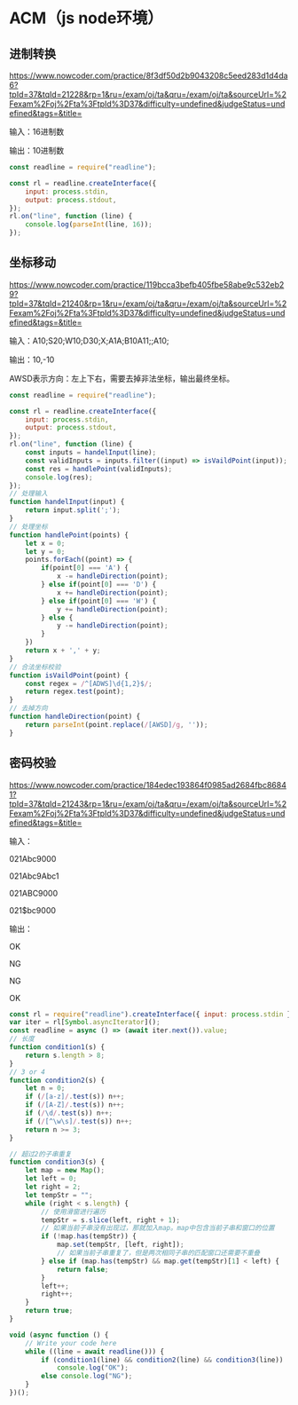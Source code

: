# ACM（js node环境）

## 进制转换

https://www.nowcoder.com/practice/8f3df50d2b9043208c5eed283d1d4da6?tpId=37&tqId=21228&rp=1&ru=/exam/oj/ta&qru=/exam/oj/ta&sourceUrl=%2Fexam%2Foj%2Fta%3FtpId%3D37&difficulty=undefined&judgeStatus=undefined&tags=&title=

输入：16进制数

输出：10进制数

```js
const readline = require("readline");

const rl = readline.createInterface({
    input: process.stdin,
    output: process.stdout,
});
rl.on("line", function (line) {
    console.log(parseInt(line, 16));
});
```

## 坐标移动

https://www.nowcoder.com/practice/119bcca3befb405fbe58abe9c532eb29?tpId=37&tqId=21240&rp=1&ru=/exam/oj/ta&qru=/exam/oj/ta&sourceUrl=%2Fexam%2Foj%2Fta%3FtpId%3D37&difficulty=undefined&judgeStatus=undefined&tags=&title=

输入：A10;S20;W10;D30;X;A1A;B10A11;;A10;

输出：10,-10

AWSD表示方向：左上下右，需要去掉非法坐标，输出最终坐标。

```js
const readline = require("readline");

const rl = readline.createInterface({
    input: process.stdin,
    output: process.stdout,
});
rl.on("line", function (line) {
    const inputs = handelInput(line);
    const validInputs = inputs.filter((input) => isVaildPoint(input));
    const res = handlePoint(validInputs);
    console.log(res);
});
// 处理输入
function handelInput(input) {
    return input.split(';');
}
// 处理坐标
function handlePoint(points) {
    let x = 0;
    let y = 0;
    points.forEach((point) => {
        if(point[0] === 'A') {
            x -= handleDirection(point);
        } else if(point[0] === 'D') {
            x += handleDirection(point);
        } else if(point[0] === 'W') {
            y += handleDirection(point);
        } else {
            y -= handleDirection(point);
        }
    })
    return x + ',' + y;
}
// 合法坐标校验
function isVaildPoint(point) {
    const regex = /^[ADWS]\d{1,2}$/;
    return regex.test(point);
}
// 去掉方向
function handleDirection(point) {
    return parseInt(point.replace(/[AWSD]/g, ''));
}
```

## 密码校验

https://www.nowcoder.com/practice/184edec193864f0985ad2684fbc86841?tpId=37&tqId=21243&rp=1&ru=/exam/oj/ta&qru=/exam/oj/ta&sourceUrl=%2Fexam%2Foj%2Fta%3FtpId%3D37&difficulty=undefined&judgeStatus=undefined&tags=&title=

输入：

021Abc9000

021Abc9Abc1

021ABC9000

021$bc9000

输出：

OK

NG

NG

OK

```js
const rl = require("readline").createInterface({ input: process.stdin });
var iter = rl[Symbol.asyncIterator]();
const readline = async () => (await iter.next()).value;
// 长度
function condition1(s) {
    return s.length > 8;
}
// 3 or 4
function condition2(s) {
    let n = 0;
    if (/[a-z]/.test(s)) n++;
    if (/[A-Z]/.test(s)) n++;
    if (/\d/.test(s)) n++;
    if (/[^\w\s]/.test(s)) n++;
    return n >= 3;
}

// 超过2的子串重复
function condition3(s) {
    let map = new Map();
    let left = 0;
    let right = 2;
    let tempStr = "";
    while (right < s.length) {
        // 使用滑窗进行遍历
        tempStr = s.slice(left, right + 1);
        // 如果当前子串没有出现过，那就加入map。map中包含当前子串和窗口的位置
        if (!map.has(tempStr)) {
            map.set(tempStr, [left, right]);
            // 如果当前子串重复了，但是两次相同子串的匹配窗口还需要不重叠
        } else if (map.has(tempStr) && map.get(tempStr)[1] < left) {
            return false;
        }
        left++;
        right++;
    }
    return true;
}

void (async function () {
    // Write your code here
    while ((line = await readline())) {
        if (condition1(line) && condition2(line) && condition3(line))
            console.log("OK");
        else console.log("NG");
    }
})();

```


